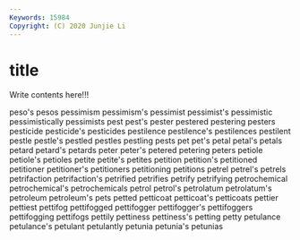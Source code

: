 ```yaml
---
Keywords: 15984
Copyright: (C) 2020 Junjie Li
---
```


# title

Write contents here!!!

peso's 
pesos 
pessimism 
pessimism's 
pessimist 
pessimist's 
pessimistic
pessimistically 
pessimists 
pest 
pest's 
pester 
pestered 
pestering 
pesters 
pesticide 
pesticide's
pesticides 
pestilence 
pestilence's 
pestilences 
pestilent 
pestle 
pestle's 
pestled 
pestles 
pestling
pests 
pet 
pet's 
petal 
petal's 
petals 
petard 
petard's 
petards 
peter
peter's 
petered 
petering 
peters 
petiole 
petiole's 
petioles 
petite 
petite's 
petites
petition 
petition's 
petitioned 
petitioner 
petitioner's 
petitioners 
petitioning 
petitions 
petrel 
petrel's
petrels 
petrifaction 
petrifaction's 
petrified 
petrifies 
petrify 
petrifying 
petrochemical 
petrochemical's 
petrochemicals
petrol 
petrol's 
petrolatum 
petrolatum's 
petroleum 
petroleum's 
pets 
petted 
petticoat 
petticoat's
petticoats 
pettier 
pettiest 
pettifog 
pettifogged 
pettifogger 
pettifogger's 
pettifoggers 
pettifogging 
pettifogs
pettily 
pettiness 
pettiness's 
petting 
petty 
petulance 
petulance's 
petulant 
petulantly 
petunia
petunia's 
petunias 
